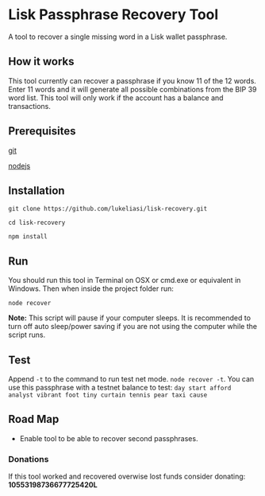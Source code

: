 # Lisk Passphrase Recovery Tool
A tool to recover a single missing word in a Lisk wallet passphrase.

## How it works
This tool currently can recover a passphrase if you know 11 of the 12 words. Enter 11 words and it will generate all possible combinations from the BIP 39 word list. This tool will only work if the account has a balance and transactions.

## Prerequisites
[git](https://git-scm.com/downloads)

[nodejs](https://nodejs.org/en/download/)

## Installation
``git clone https://github.com/lukeliasi/lisk-recovery.git``

``cd lisk-recovery``

``npm install``

## Run
You should run this tool in Terminal on OSX or cmd.exe or equivalent in Windows. Then when inside the project folder run:

``node recover``

**Note:** This script will pause if your computer sleeps. It is recommended to turn off auto sleep/power saving if you are not using the computer while the script runs.

## Test
Append `-t` to the command to run test net mode. `node recover -t`. You can use this passphrase with a testnet balance to test: `day start afford analyst vibrant foot tiny curtain tennis pear taxi cause`

## Road Map
- Enable tool to be able to recover second passphrases.

### Donations
If this tool worked and recovered overwise lost funds consider donating: **10553198736677725420L**
